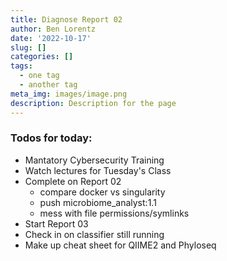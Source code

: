 ```yaml
---
title: Diagnose Report 02
author: Ben Lorentz
date: '2022-10-17'
slug: []
categories: []
tags:
  - one tag
  - another tag
meta_img: images/image.png
description: Description for the page
---
```


### Todos for today:

- Mantatory Cybersecurity Training
- Watch lectures for Tuesday's Class
- Complete on Report 02
  - compare docker vs singularity
  - push microbiome_analyst:1.1
  - mess with file permissions/symlinks
- Start Report 03
- Check in on classifier still running
- Make up cheat sheet for QIIME2 and Phyloseq
